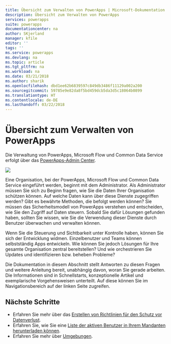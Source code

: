 ```yaml
---
title: Übersicht zum Verwalten von PowerApps | Microsoft-Dokumentation
description: Übersicht zum Verwalten von PowerApps
services: powerapps
suite: powerapps
documentationcenter: na
author: SKjerland
manager: kfile
editor: ''
tags: ''
ms.service: powerapps
ms.devlang: na
ms.topic: article
ms.tgt_pltfrm: na
ms.workload: na
ms.date: 03/21/2018
ms.author: sharik
ms.openlocfilehash: dbd1ee62b6839597c849db3486f11129a002a200
ms.sourcegitcommit: 59785e9e82da8f5bd459dcb5da3d5c18064b0899
ms.translationtype: HT
ms.contentlocale: de-DE
ms.lasthandoff: 03/22/2018
---
```

# <a name="administer-powerapps-overview"></a>Übersicht zum Verwalten von PowerApps
Die Verwaltung von PowerApps, Microsoft Flow und Common Data Service erfolgt über das [PowerApps-Admin Center]([https://admin.powerapps.com).

![](./media/index/admin-center.png)

Eine Organisation, bei der PowerApps, Microsoft Flow und Common Data Service eingeführt werden, beginnt mit dem Administrator. Als Administrator müssen Sie sich zu Beginn fragen, wie Sie die Daten Ihrer Organisation schützen können. Auf welche Daten kann über diese Dienste zugegriffen werden? Gibt es bewährte Methoden, die befolgt werden können? Sie müssen das Sicherheitsmodell von PowerApps verstehen und entscheiden, wie Sie den Zugriff auf Daten steuern. Sobald Sie dafür Lösungen gefunden haben, sollten Sie wissen, wie Sie die Verwendung dieser Dienste durch Benutzer überwachen und verwalten können.

Wenn Sie die Steuerung und Sichtbarkeit unter Kontrolle haben, können Sie sich der Entwicklung widmen. Einzelbenutzer und Teams können selbstständig Apps entwickeln. Wie können Sie jedoch Lösungen für Ihre gesamte Organisation zentral bereitstellen? Und wie orchestrieren Sie Updates und identifizieren bzw. beheben Probleme?

Die Dokumentation in diesem Abschnitt stellt Antworten zu diesen Fragen und weitere Anleitung bereit, unabhängig davon, woran Sie gerade arbeiten. Die Informationen sind in Schnellstarts, konzeptionelle Artikel und exemplarische Vorgehensweisen unterteilt. Auf diese können Sie im Navigationsbereich auf der linken Seite zugreifen.

## <a name="next-steps"></a>Nächste Schritte
* Erfahren Sie mehr über das [Erstellen von Richtlinien für den Schutz vor Datenverlust](create-dlp-policy.md).
* Erfahren Sie, wie Sie eine [Liste der aktiven Benutzer in Ihrem Mandanten herunterladen können](admin-view-user-licenses.md).
* Erfahren Sie mehr über [Umgebungen](environments-overview.md).
